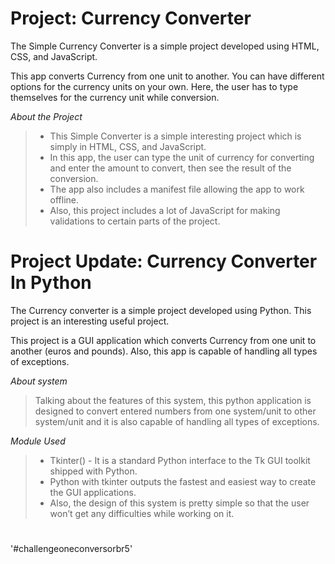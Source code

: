 # Project: Currency Converter 

The Simple Currency Converter is a simple project developed using HTML, CSS, and JavaScript. 

This app converts Currency from one unit to another. 
You can have different options for the currency units on your own. 
Here, the user has to type themselves for the currency unit while conversion.

*About the Project*

> - This Simple Converter is a simple interesting project which is simply in HTML, CSS, and JavaScript. 
> - In this app, the user can type the unit of currency for converting and enter the amount to convert, then see the result of the conversion. 
> - The app also includes a manifest file allowing the app to work offline. 
> - Also, this project includes a lot of JavaScript for making validations to certain parts of the project.
#
#


# Project Update: Currency Converter In Python

The Currency converter is a simple project developed using Python. This project is an interesting useful project.

This project is a GUI application which converts Currency from one unit to another (euros and pounds). Also, this app is capable of handling all types of exceptions. 

*About system*

> Talking about the features of this system, this python application is designed to convert entered numbers from one system/unit to other system/unit and it is also capable of handling all types of exceptions. 

*Module Used* 

> - Tkinter() - It is a standard Python interface to the Tk GUI toolkit shipped with Python. 
> - Python with tkinter outputs the fastest and easiest way to create the GUI applications. 
> - Also, the design of this system is pretty simple so that the user won’t get any difficulties while working on it.
#
#
#
'#challengeoneconversorbr5'
